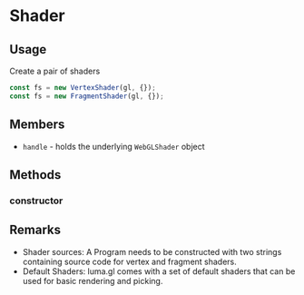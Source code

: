 # Shader



## Usage

Create a pair of shaders
```js
const fs = new VertexShader(gl, {});
const fs = new FragmentShader(gl, {});
```


## Members

* `handle` - holds the underlying `WebGLShader` object


## Methods

### constructor




## Remarks

* Shader sources: A Program needs to be constructed with two strings containing source code for vertex and fragment shaders.
* Default Shaders: luma.gl comes with a set of default shaders that can be used for basic rendering and picking.
